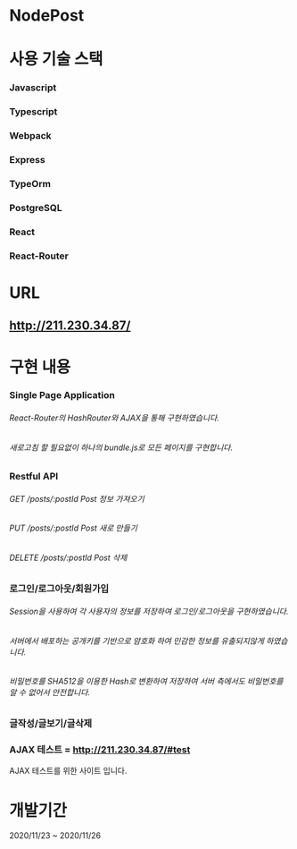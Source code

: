 # NodePost


# 사용 기술 스택

### Javascript
### Typescript
### Webpack
### Express
### TypeOrm
### PostgreSQL
### React
### React-Router


# URL
## http://211.230.34.87/



# 구현 내용 
### Single Page Application
###### React-Router의 HashRouter와 AJAX을 통해 구현하였습니다.
###### 새로고침 할 필요없이 하나의 bundle.js로 모든 페이지를 구현합니다.
### Restful API
###### GET /posts/:postId  Post 정보 가져오기
###### PUT /posts/:postId  Post 새로 만들기
###### DELETE /posts/:postId Post 삭제
### 로그인/로그아웃/회원가입
###### Session을 사용하여 각 사용자의 정보를 저장하여 로그인/로그아웃을 구현하였습니다.
###### 서버에서 배포하는 공개키를 기반으로 암호화 하여 민감한 정보를 유출되지않게 하였습니다.
###### 비밀번호를 SHA512을 이용한 Hash로 변환하여 저장하여 서버 측에서도 비밀번호를 알 수 없어서 안전합니다.
### 글작성/글보기/글삭제
### AJAX 테스트 = http://211.230.34.87/#test
 AJAX 테스트를 위한 사이트 입니다.
# 개발기간 
  2020/11/23 ~ 2020/11/26
